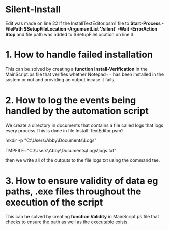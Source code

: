 # Silent-Install

Edit was made on line 22 if the InstallTextEditor.psm1 file to **Start-Process -FilePath $SetupFileLocation -ArgumentList '/silent' -Wait -ErrorAction Stop** and file path was added to $SetupFileLocation on line 3.


# 1. How to handle failed installation

This can be solved by creating a **function Install-Verification** in the MainScript.ps file that verifies whether Notepad++ has been                 installed in the system or not and providing an output incase it fails.

# 2. How to log the events being handled by the automation script

We create a directory in documents that contains a file called logs that logs every process.This is done in file Install-TextEditor.psm1

mkdir -p "C:\Users\Abby\Documents\Logs"

TMPFILE="C:\Users\Abby\Documents\Logs\logs.txt"

then we write all of the outputs to the file logs.txt using the command tee.

# 3. How to ensure validity of data eg paths, .exe files throughout the execution of the script

This can be solved by creating  **function Validity** in MainScript.ps file that checks to ensure the path as well as the executable exists. 
